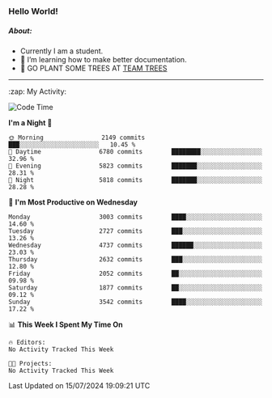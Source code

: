 ### Hello World!

##### About:
- Currently I am a student.
- 🌱 I’m learning how to make better documentation.
- 🌱 GO PLANT SOME TREES AT [TEAM TREES](https://teamtrees.org/)

---
  <summary>:zap: My Activity:</summary>
  
<!--START_SECTION:waka-->
![Code Time](http://img.shields.io/badge/Code%20Time-1%2C377%20hrs%2025%20mins-blue)

**I'm a Night 🦉** 

```text
🌞 Morning                2149 commits        ███░░░░░░░░░░░░░░░░░░░░░░   10.45 % 
🌆 Daytime                6780 commits        ████████░░░░░░░░░░░░░░░░░   32.96 % 
🌃 Evening                5823 commits        ███████░░░░░░░░░░░░░░░░░░   28.31 % 
🌙 Night                  5818 commits        ███████░░░░░░░░░░░░░░░░░░   28.28 % 
```
📅 **I'm Most Productive on Wednesday** 

```text
Monday                   3003 commits        ████░░░░░░░░░░░░░░░░░░░░░   14.60 % 
Tuesday                  2727 commits        ███░░░░░░░░░░░░░░░░░░░░░░   13.26 % 
Wednesday                4737 commits        ██████░░░░░░░░░░░░░░░░░░░   23.03 % 
Thursday                 2632 commits        ███░░░░░░░░░░░░░░░░░░░░░░   12.80 % 
Friday                   2052 commits        ██░░░░░░░░░░░░░░░░░░░░░░░   09.98 % 
Saturday                 1877 commits        ██░░░░░░░░░░░░░░░░░░░░░░░   09.12 % 
Sunday                   3542 commits        ████░░░░░░░░░░░░░░░░░░░░░   17.22 % 
```


📊 **This Week I Spent My Time On** 

```text
🔥 Editors: 
No Activity Tracked This Week

🐱‍💻 Projects: 
No Activity Tracked This Week
```


 Last Updated on 15/07/2024 19:09:21 UTC
<!--END_SECTION:waka-->
